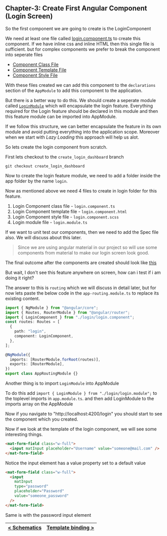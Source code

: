 ## Chapter-3: Create First Angular Component (Login Screen)

So the first component we are going to create is the LoginComponent

We need at least one file called [login.component.ts]('../../../../src/app/login/login.component.ts) to create this component. If we have inline css and inline HTML then this single file is sufficient. but for complex components
we prefer to break the component into seperate files

- [Component Class File]('../../../../src/app/login/login.component.ts)
- [Component Template File]('../../../../src/app/login/login.component.html)
- [Component Style File]('../../../../src/app/login/login.component.scss)

With these files created we can add this component to the `declarations` section of the `AppModule` to add this component to the application.

But there is a better way to do this. We should create a seperate module called [`LoginModule`](../../src/app/login/login.module.ts) which will encapsulate the login feature. Everything required for the Login feature should be declared in this module and then this feature module can be imported into AppModule.

If we follow this structure, we can better encapsulate the feature in its own module and avoid putting everything into the application scope. Moreover when we start with _Lazy Loading_ this approach will help us alot.

So lets create the login component from scratch.

First lets checkout to the `create_login_dashboard` branch

```shell
git checkout create_login_dashboard
```

Now to create the login feature module, we need to add a folder inside the app folder by the name `login`.

Now as mentioned above we need 4 files to create in login folder for this feature.

1. Login Component class file - `login.component.ts`
2. Login Component template file - `login.component.html`
3. Login Component style file - `login.component.scss`
4. Login module file - `login.module.ts`

If we want to unit test our components, then we need to add the Spec file also. We will discuss about this later.

> Since we are using angular material in our project so will use some components from material to make our login screen look good.

The final outcome after the components are created should look like [this]('../../src/app/login)

But wait, I don't see this feature anywhere on screen, how can i test if i am doing it right?

The answer to this is `routing` which we will discuss in detail later, but for now lets paste the below code in the `app-routing.module.ts` to replace its existing content.

```ts
import { NgModule } from "@angular/core";
import { Routes, RouterModule } from "@angular/router";
import { LoginComponent } from "./login/login.component";
const routes: Routes = [
  {
    path: "login",
    component: LoginComponent,
  },
];

@NgModule({
  imports: [RouterModule.forRoot(routes)],
  exports: [RouterModule],
})
export class AppRoutingModule {}
```

Another thing is to import `LoginModule` into AppModule

To do this add `import { LoginModule } from "./login/login.module";` to the toplevel imports in `app.module.ts`.
and then add LoginModule to the imports array on the AppModule

Now if you navigate to "http://localhost:4200/login" you should start to see the component which you created.


Now if we look at the template of the login component, we will see some interesting things.

```html
<mat-form-field class="w-full">
  <input matInput placeholder="Username" value="someone@mail.com" />
</mat-form-field>
```

Notice the input element has a value property set to a default value

```html
<mat-form-field class="w-full">
  <input
    matInput
    type="password"
    placeholder="Password"
    value="someone_password"
  />
</mat-form-field>
```

Same is with the password input element


|[< Schematics](./chapter2.md)|[Template binding >](./chapter4.md)|
| --------------------------- | --------------------------------- |

